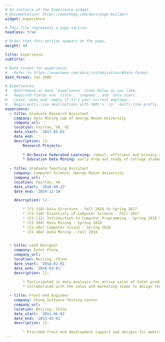 ```yaml
---
# An instance of the Experience widget.
# Documentation: https://wowchemy.com/docs/page-builder/
widget: experience

# This file represents a page section.
headless: true

# Order that this section appears on the page.
weight: 40

title: Experience
subtitle:

# Date format for experience
#   Refer to https://wowchemy.com/docs/customization/#date-format
date_format: Jan 2006

# Experiences.
#   Add/remove as many `experience` items below as you like.
#   Required fields are `title`, `company`, and `date_start`.
#   Leave `date_end` empty if it's your current employer.
#   Begin multi-line descriptions with YAML's `|2-` multi-line prefix.
experience:
  - title: Graduate Research Assistant
    company: Data Mining Lab of George Mason University
    company_url: ''
    location: Fairfax, VA, US
    date_start: '2017-05-01'
    date_end: ''
    description: |2-
        Research Projects:
        
        * On-Device Federated Learning: robust, efficient and privacy-aware on-device machine learning study motivated by real-world problems associated with user experience of device data. Developing high performance federated learning methods with deep learning from large scale device sensor data. 
        * Education Data Mining: early drop-out study of college students with survival analysis methods from large and diverse type of educational data.
        
  - title: Graduate Teaching Assistant
    company: Computer Science, George Mason University
    company_url: ''
    location: Fairfax, VA
    date_start: '2016-08-22'
    date_end: '2019-12-18'

    description: |2-

        * (CS 310) Data Structure - Fall 2016 to Spring 2017
        * (CS 110) Essentials of Computer Science - Fall 2017
        * (CS 112) Introduction to Computer Programming - Spring 2018 to Fall 2018
        * (CS 584) Data Mining - Spring 2018
        * (CS 682) Computer Vision - Spring 2018
        * (CS 484) Data Mining - Fall 2018

  
  - title: Lead Designer
    company: Intel China
    company_url: ''
    location: Beijing, China
    date_start: '2014-02-01'
    date_end: '2016-03-01'
    description: |2-
        
        * Participated in data analysis for online sales of Intel products and design the interactive data visualization board.
        * Collaborated with the sales and marketing teams to design the user interface of Intel Edison and related promotion activities.

  - title: Front-end Engineer
    company: China Software Testing Center
    company_url: ''
    location: Beijing, China
    date_start: '2011-06-01'
    date_end: '2013-03-01'
    description: |2-
        
        * Provided front-end development support and designs for websites of Ejin Horo and many other local governments.
---
```

